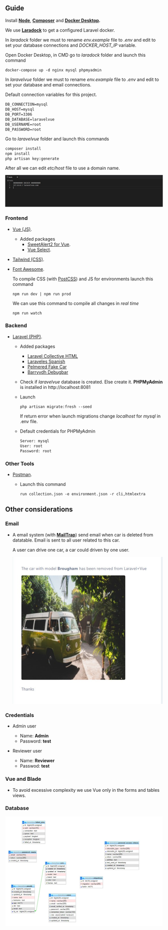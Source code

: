 ## Guide

Install **[Node](https://nodejs.org/es/)**, **[Composer](https://getcomposer.org/)** and **[Docker Desktop](https://docker.com/products/docker-desktop/).**

We use **[Laradock](https://laradock.io/)** to get a configured Laravel docker.

In *laradock* folder we must to rename *env.example* file to *.env* and edit to set your database connections and *DOCKER_HOST_IP* variable. 

Open Docker Desktop, in CMD go to *laradock* folder and launch this command

    docker-compose up -d nginx mysql phpmyadmin

In *laravelvue* folder we must to rename *env.example* file to *.env* and edit to set your database and email connections.

Default connection variables for this project.

    DB_CONNECTION=mysql
    DB_HOST=mysql
    DB_PORT=3306
    DB_DATABASE=laravelvue
    DB_USERNAME=root
    DB_PASSWORD=root

Go to *laravelvue* folder and launch this commands

    composer install
    npm install
    php artisan key:generate

After all we can edit *etc/host* file to use a domain name.

![Host](resources/host.jpg)

### Frontend
- [Vue (JS)](https://vuejs.org/).
    - Added packages
        - [SweetAlert2 for Vue](https://www.npmjs.com/package/vue-sweetalert2).
        - [Vue Select](https://vue-select.org/).
- [Tailwind (CSS)](https://tailwindcss.com/). 
- [Font Awesome](https://www.npmjs.com/package/@fortawesome/fontawesome-free).

    To compile CSS (with [PostCSS](https://postcss.org/)) and JS for environments launch this command 

      npm run dev | npm run prod 

    We can use this command to compile all changes  in *real time*

      npm run watch

### Backend
- [Laravel (PHP)](https://laravel.com/).
    - Added packages
        - [Laravel Collective HTML](https://laravelcollective.com/docs/6.x/html)
        - [Laraveles Spanish](https://github.com/Laraveles/spanish)
        - [Pelmered Fake Car](https://github.com/pelmered/fake-car)
        - [Barryvdh Debugbar](https://github.com/barryvdh/laravel-debugbar)
    - Check if *laravelvue* database is created. Else create it. **PHPMyAdmin** is installed in http://localhost:8081
    - Launch

          php artisan migrate:fresh --seed  

        If return error when launch migrations change *localhost* for *mysql* in .env file.

    - Default credentials for PHPMyAdmin 

          Server: mysql 
          User: root
          Password: root

### Other Tools

- [Postman](https://www.postman.com/).
    - Launch this command

          run collection.json -e environment.json -r cli,htmlextra


## Other considerations

### Email

- A email system (with **[MailTrap](https://mailtrap.io/)**) send email when car is deleted from datatable. Email is sent to all user related to this car.

  A user can drive one car, a car could driven by one user.

  ![email](resources/email.jpg)

### Credentials

- Admin user

    - Name: **Admin**
    - Password: **test** 

- Reviewer user

    - Name: **Reviewer**
    - Passwod: **test**

### Vue and Blade

- To avoid excessive complexity we use Vue only in the forms and tables views.

### Database

![DDBB](resources/DDBB.jpg)

